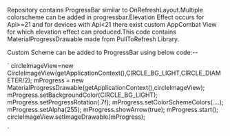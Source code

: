 Repository contains ProgressBar similar to OnRefreshLayout.Multiple colorscheme can be added in progressbar.Elevation Effect occurs for Api>=21 and for devices with Api<21 there exist custom AppCombat View for which elevation effect can produced.This code contains MaterialProgressDrawable made from PullToRefresh Library.

Custom Scheme can be added to ProgressBar using below code:--

`
        circleImageView=new CircleImageView(getApplicationContext(),CIRCLE_BG_LIGHT,CIRCLE_DIAMETER/2);
        mProgress = new MaterialProgressDrawable(getApplicationContext(),circleImageView);
        mProgress.setBackgroundColor(CIRCLE_BG_LIGHT);
        mProgress.setProgressRotation(.7f);
        mProgress.setColorSchemeColors(....);
        mProgress.setAlpha(255);
        mProgress.showArrow(true);
        mProgress.start();
        circleImageView.setImageDrawable(mProgress);

`
